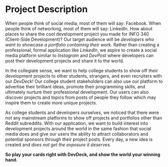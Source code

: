 # Project Description

When people think of social media, most of them will say: Facebook. When people think of networking, most of them will say: LinkedIn. How about places to share the cool development project you made for INFO 340 (Client-Side Development)? Our target audience will be _developers who want to showcase a portfolio containing their work_. Rather than creating a professional, formal application like _LinkedIn_, we aspire to create a social media platform similar to _Instagram_ and _DevPost_ where developers can post their development projects and share it to the world.

In the collegiate sense, we want to help college students to show off their development projects to other students, strangers, and even recruiters with our _DevDeck_! Our college student stakeholders can also use our platform to advertise their brilliant ideas, promote their programming skills, and ultimately nurture their professional development. Our users can also discover projects and topics from posts of people they follow which may inspire them to create more unique projects.

As college students and developers ourselves, we noticed that there were not any mainstream platforms to show off projects and portfolios other than _Reddit_ subreddits. With our application, we want to build interest into development projects around the world in the same fashion that social media does and give our users the ability to attract collaborators and potential sponsors through their project posts. Every day, a new idea is created and _does not get the exposure it deserves._ 

**So play your cards right with DevDeck, and show the world your winning hand.**